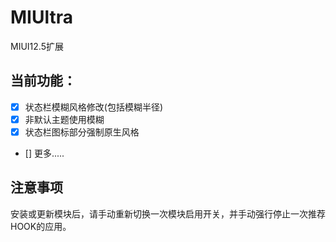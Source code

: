 # MIUltra

MIUI12.5扩展

## 当前功能：
- [x] 状态栏模糊风格修改(包括模糊半径)  
- [x] 非默认主题使用模糊  
- [x] 状态栏图标部分强制原生风格
- [] 更多.....

## 注意事项
安装或更新模块后，请手动重新切换一次模块启用开关，并手动强行停止一次推荐HOOK的应用。